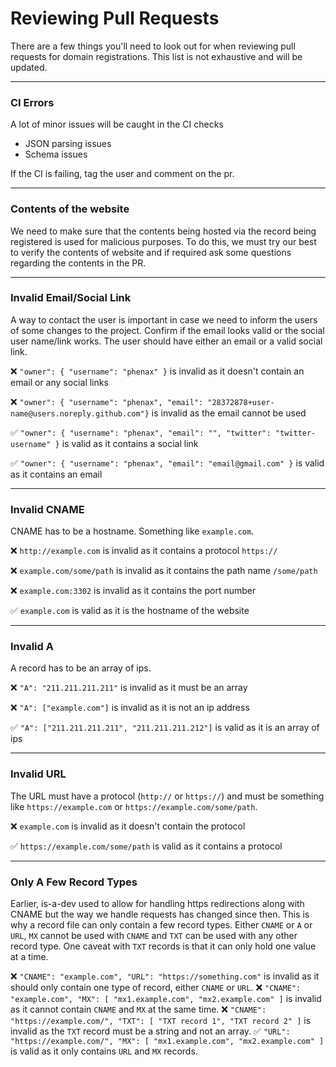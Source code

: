# Reviewing Pull Requests
There are a few things you'll need to look out for when reviewing pull requests for domain registrations. This list is not exhaustive and will be updated.

---

### CI Errors
A lot of minor issues will be caught in the CI checks
* JSON parsing issues
* Schema issues

If the CI is failing, tag the user and comment on the pr.

---

### Contents of the website
We need to make sure that the contents being hosted via the record being registered is used for malicious purposes.
To do this, we must try our best to verify the contents of website and if required ask some questions regarding the contents in the PR.

---

### Invalid Email/Social Link
A way to contact the user is important in case we need to inform the users of some changes to the project.
Confirm if the email looks valid or the social user name/link works.
The user should have either an email or a valid social link.

❌ `"owner": { "username": "phenax" }` is invalid as it doesn't contain an email or any social links

❌ `"owner": { "username": "phenax", "email": "28372878+user-name@users.noreply.github.com"}` is invalid as the email cannot be used

✅ `"owner": { "username": "phenax", "email": "", "twitter": "twitter-username" }` is valid as it contains a social link

✅ `"owner": { "username": "phenax", "email": "email@gmail.com" }` is valid as it contains an email

---

### Invalid CNAME
CNAME has to be a hostname. Something like `example.com`.

❌ `http://example.com` is invalid as it contains a protocol `https://`

❌ `example.com/some/path` is invalid as it contains the path name `/some/path`

❌ `example.com:3302` is invalid as it contains the port number

✅ `example.com` is valid as it is the hostname of the website

---

### Invalid A
A record has to be an array of ips.

❌ `"A": "211.211.211.211"` is invalid as it must be an array

❌ `"A": ["example.com"]` is invalid as it is not an ip address

✅ `"A": ["211.211.211.211", "211.211.211.212"]` is valid as it is an array of ips

---

### Invalid URL
The URL must have a protocol (`http://` or `https://`) and must be something like `https://example.com` or `https://example.com/some/path`.

❌ `example.com` is invalid as it doesn't contain the protocol

✅ `https://example.com/some/path` is valid as it contains a protocol

---

### Only A Few Record Types
Earlier, is-a-dev used to allow for handling https redirections along with CNAME but the way we handle requests has changed since then.
This is why a record file can only contain a few record types. Either `CNAME` or `A` or `URL`, `MX` cannot be used with `CNAME` and `TXT` can be used with any other record type.
One caveat with `TXT` records is that it can only hold one value at a time.

❌ `"CNAME": "example.com", "URL": "https://something.com"` is invalid as it should only contain one type of record, either `CNAME` or `URL`.
❌ `"CNAME": "example.com", "MX": [ "mx1.example.com", "mx2.example.com" ]` is invalid as it cannot contain `CNAME` and `MX` at the same time.
❌ `"CNAME": "https://example.com/", "TXT": [ "TXT record 1", "TXT record 2" ]` is invalid as the `TXT` record must be a string and not an array.
✅ `"URL": "https://example.com/", "MX": [ "mx1.example.com", "mx2.example.com" ]` is valid as it only contains `URL` and `MX` records.
